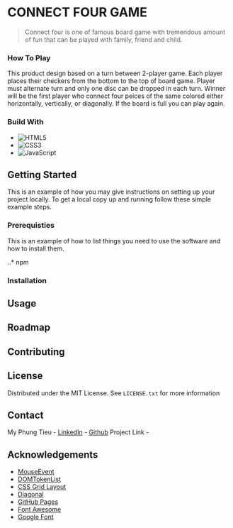 # CONNECT FOUR GAME
> Connect four is one of famous board game with tremendous amount of fun that can be played with family, friend and child.


### How To Play
This product design based on a turn between 2-player game. Each player places their checkers from the bottom to the top of board game.
Player must alternate turn and only one disc can be dropped in each turn. 
Winner will be the first player who connect four peices of the same colored either horizontally, vertically, or diagonally.
If the board is full you can play again.

### Build With
- ![HTML5](https://img.shields.io/badge/html5-%23E34F26.svg?style=for-the-badge&logo=html5&logoColor=white)
- ![CSS3](https://img.shields.io/badge/css3-%231572B6.svg?style=for-the-badge&logo=css3&logoColor=white)
- ![JavaScript](https://img.shields.io/badge/javascript-%23323330.svg?style=for-the-badge&logo=javascript&logoColor=%23F7DF1E)



## Getting Started
This is an example of how you may give instructions on setting up your project locally. To get a local copy up and running follow these simple example steps.

### Prerequisties
This is an example of how to list things you need to use the software and how to install them.

..* npm


### Installation

## Usage

## Roadmap

## Contributing


## License
Distributed under the MIT License. See `LICENSE.txt` for more information

## Contact
My Phung Tieu - [LinkedIn](https://www.linkedin.com/in/my-phung-tieu-0bba22219/) - [Github](https://github.com/tmp03099)
Project Link - 

## Acknowledgements
- [MouseEvent](https://developer.mozilla.org/en-US/docs/Web/API/MouseEvent)
- [DOMTokenList](https://developer.mozilla.org/en-US/docs/Web/API/DOMTokenList)
- [CSS Grid Layout](https://www.w3schools.com/css/css_grid.asp)
- [Diagonal](https://www.geeksforgeeks.org/return-an-array-of-anti-diagonals-of-given-nn-square-matrix/)
- [GitHub Pages](https://pages.github.com/)
- [Font Awesome](https://fontawesome.com/icons)
- [Google Font](https://fonts.google.com/)


